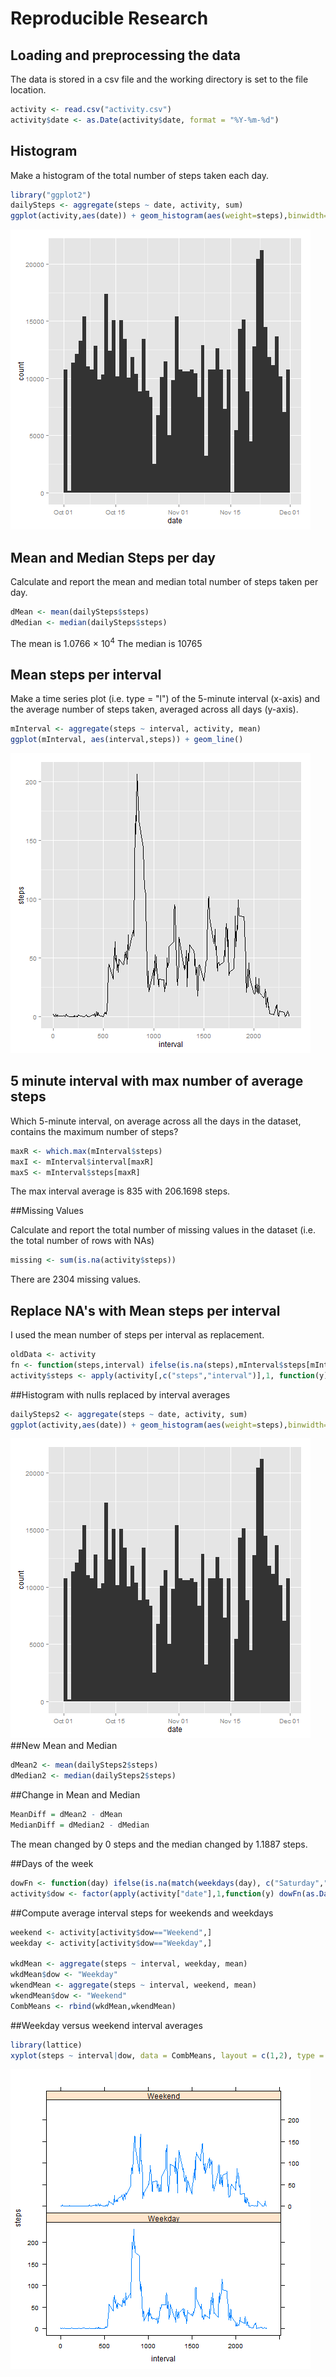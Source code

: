 Reproducible Research
=====================

## Loading and preprocessing the data

The data is stored in a csv file and the working directory is set to the file location.


```r
activity <- read.csv("activity.csv")
activity$date <- as.Date(activity$date, format = "%Y-%m-%d")
```

## Histogram

Make a histogram of the total number of steps taken each day.


```r
library("ggplot2")
dailySteps <- aggregate(steps ~ date, activity, sum)
ggplot(activity,aes(date)) + geom_histogram(aes(weight=steps),binwidth=1)
```
![plot of chunk Histogram](figure/Histogram.png) 

## Mean and Median Steps per day

Calculate and report the mean and median total number of steps taken per day.


```r
dMean <- mean(dailySteps$steps)
dMedian <- median(dailySteps$steps)
```
The mean is 1.0766 &times; 10<sup>4</sup>
The median is 10765

## Mean steps per interval

Make a time series plot (i.e. type = "l") of the 5-minute interval (x-axis) and the average number of steps taken, averaged across all days (y-axis).


```r
mInterval <- aggregate(steps ~ interval, activity, mean)
ggplot(mInterval, aes(interval,steps)) + geom_line()
```
![plot of chunk IntervalGraph](figure/Interval.png)

## 5 minute interval with max number of average steps

Which 5-minute interval, on average across all the days in the dataset, contains the maximum number of steps?


```r
maxR <- which.max(mInterval$steps)
maxI <- mInterval$interval[maxR]
maxS <- mInterval$steps[maxR]
```
The max interval average is 835 with 206.1698 steps.

##Missing Values

Calculate and report the total number of missing values in the dataset (i.e. the total number of rows with NAs)


```r
missing <- sum(is.na(activity$steps))
```
There are 2304 missing values.

## Replace NA's with Mean steps per interval

I used the mean number of steps per interval as replacement.


```r
oldData <- activity
fn <- function(steps,interval) ifelse(is.na(steps),mInterval$steps[mInterval$interval==interval],steps)
activity$steps <- apply(activity[,c("steps","interval")],1, function(y) fn(y["steps"],y["interval"]) )
```
##Histogram with nulls replaced by interval averages


```r
dailySteps2 <- aggregate(steps ~ date, activity, sum)
ggplot(activity,aes(date)) + geom_histogram(aes(weight=steps),binwidth=1)
```
![plot of chunk Hist2](figure/daylysteps.png) 
##New Mean and Median


```r
dMean2 <- mean(dailySteps2$steps)
dMedian2 <- median(dailySteps2$steps)
```
##Change in Mean and Median


```r
MeanDiff = dMean2 - dMean
MedianDiff = dMedian2 - dMedian
```
The mean changed by 0 steps and the median changed by 1.1887 steps.

##Days of the week


```r
dowFn <- function(day) ifelse(is.na(match(weekdays(day), c("Saturday","Sunday"))),"Weekday","Weekend")
activity$dow <- factor(apply(activity["date"],1,function(y) dowFn(as.Date(y["date"]))))
```

##Compute average interval steps for weekends and weekdays


```r
weekend <- activity[activity$dow=="Weekend",]
weekday <- activity[activity$dow=="Weekday",]

wkdMean <- aggregate(steps ~ interval, weekday, mean)
wkdMean$dow <- "Weekday"
wkendMean <- aggregate(steps ~ interval, weekend, mean)
wkendMean$dow <- "Weekend"
CombMeans <- rbind(wkdMean,wkendMean)
```

##Weekday versus weekend interval averages


```r
library(lattice)
xyplot(steps ~ interval|dow, data = CombMeans, layout = c(1,2), type = "l")
```
![plot of chunk unnamed-chunk-5](figure/interval2.png) 
